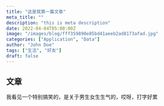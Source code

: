 ```yaml
---
title: "这是我第一篇文章"
meta_title: ""
description: "this is meta description"
date: 2022-04-04T05:00:00Z
image: "/images/blog/fff359890e85bd41aeeb2ad8173afad.jpg"
categories: ["Application", "Data"]
author: "John Doe"
tags: ["生活", "好友"]
draft: false
---
```

## 文章
我看见一个特别搞笑的，是关于男生女生生气的，哎呀，打字好累 



